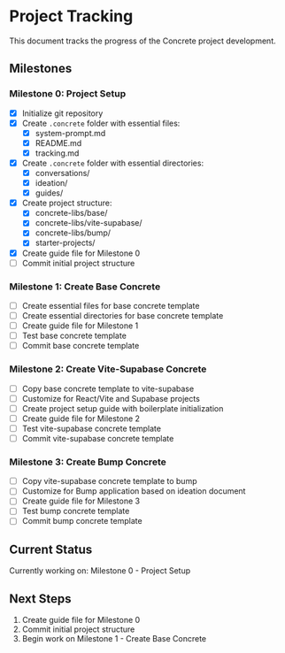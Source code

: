 # Project Tracking

This document tracks the progress of the Concrete project development.

## Milestones

### Milestone 0: Project Setup
- [x] Initialize git repository
- [x] Create `.concrete` folder with essential files:
  - [x] system-prompt.md
  - [x] README.md
  - [x] tracking.md
- [x] Create `.concrete` folder with essential directories:
  - [x] conversations/
  - [x] ideation/
  - [x] guides/
- [x] Create project structure:
  - [x] concrete-libs/base/
  - [x] concrete-libs/vite-supabase/
  - [x] concrete-libs/bump/
  - [x] starter-projects/
- [x] Create guide file for Milestone 0
- [ ] Commit initial project structure

### Milestone 1: Create Base Concrete
- [ ] Create essential files for base concrete template
- [ ] Create essential directories for base concrete template
- [ ] Create guide file for Milestone 1
- [ ] Test base concrete template
- [ ] Commit base concrete template

### Milestone 2: Create Vite-Supabase Concrete
- [ ] Copy base concrete template to vite-supabase
- [ ] Customize for React/Vite and Supabase projects
- [ ] Create project setup guide with boilerplate initialization
- [ ] Create guide file for Milestone 2
- [ ] Test vite-supabase concrete template
- [ ] Commit vite-supabase concrete template

### Milestone 3: Create Bump Concrete
- [ ] Copy vite-supabase concrete template to bump
- [ ] Customize for Bump application based on ideation document
- [ ] Create guide file for Milestone 3
- [ ] Test bump concrete template
- [ ] Commit bump concrete template

## Current Status

Currently working on: Milestone 0 - Project Setup

## Next Steps

1. Create guide file for Milestone 0
2. Commit initial project structure
3. Begin work on Milestone 1 - Create Base Concrete 